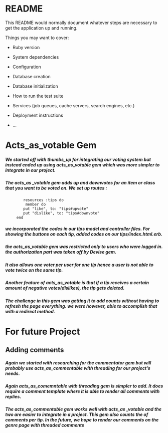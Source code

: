 # README

This README would normally document whatever steps are necessary to get the
application up and running.

Things you may want to cover:

* Ruby version

* System dependencies

* Configuration

* Database creation

* Database initialization

* How to run the test suite

* Services (job queues, cache servers, search engines, etc.)

* Deployment instructions

* ...
# Acts_as_votable Gem

##### We started off with thumbs_up for integrating our voting system but instead ended up using acts_as_votable gem which was   more simpler to integrate in our project. 
##### The acts_as _votable gem adds up and downvotes for an item or class that you want to be voted on. We set up routes : 
            resources :tips do
             member do
            put "like", to: "tips#upvote"
            put "dislike", to: "tips#downvote"
         end

##### we incorporated the codes in our tips model and controller files. For showing the buttons on each tip, added codes on our tips/index.html.erb. 
##### the acts_as_votable gem was restricted only to users who were logged in. the authorization part was taken off by Devise gem. 
##### It also allows one voter per user for one tip hence a user is not able to vote twice on the same tip.
##### Another feature of acts_as_votable is that if a tip receives a certain amount of negative votes(dislikes), the tip gets deleted.
##### The challenge in this gem was getting it to add counts without having to refresh the page everything.  we were however, able to accomplish that with a redirect method.



# For future Project


## Adding comments
##### Again we started with researching for the commentator gem but will probably use acts_as_commentable with threading for our project’s needs. 
##### Again acts_as_comemntable with threading gem is simpler to add. It does require a comment template where it is able to render all comments with replies. 
##### The acts_as_commentable gem works well with acts_as _votable and the two are easier to integrate in a project. This gem also counts the of comments per tip. In the future, we hope to render our comments on the genre page with threaded comments



